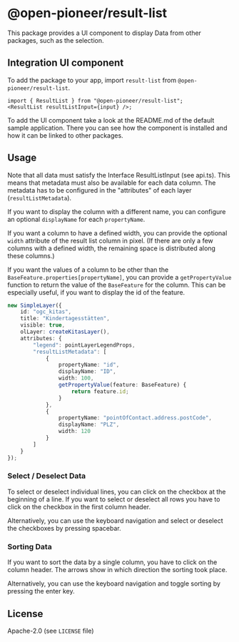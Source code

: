 # @open-pioneer/result-list

This package provides a UI component to display Data from other packages, such as the selection.

## Integration UI component

To add the package to your app, import `result-list` from `@open-pioneer/result-list`.

```tsx
import { ResultList } from "@open-pioneer/result-list";
<ResultList resultListInput={input} />;
```

To add the UI component take a look at the README.md of the default sample application.
There you can see how the component is installed and how it can be linked to other packages.

## Usage

Note that all data must satisfy the Interface ResultListInput (see api.ts).
This means that metadata must also be available for each data column.
The metadata has to be configured in the "attributes" of each layer (`resultListMetadata`).

If you want to display the column with a different name, you can configure an optional `displayName`
for each `propertyName`.

If you want a column to have a defined width, you can provide the optional `width` attribute
of the result list column in pixel. (If there are only a few columns with a defined width,
the remaining space is distributed along these columns.)

If you want the values of a column to be other than the `BaseFeature.properties[propertyName]`,
you can provide a `getPropertyValue` function to return the value of the `BaseFeature` for the
column. This can be especially useful, if you want to display the id of the feature.

```ts
new SimpleLayer({
    id: "ogc_kitas",
    title: "Kindertagesstätten",
    visible: true,
    olLayer: createKitasLayer(),
    attributes: {
        "legend": pointLayerLegendProps,
        "resultListMetadata": [
            {
                propertyName: "id",
                displayName: "ID",
                width: 100,
                getPropertyValue(feature: BaseFeature) {
                    return feature.id;
                }
            },
            {
                propertyName: "pointOfContact.address.postCode",
                displayName: "PLZ",
                width: 120
            }
        ]
    }
});
```

### Select / Deselect Data

To select or deselect individual lines, you can click on the checkbox at the beginning of a line.
If you want to select or deselect all rows you have to click on the checkbox in the first column header.

Alternatively, you can use the keyboard navigation and select or deselect the checkboxes by pressing
spacebar.

### Sorting Data

If you want to sort the data by a single column, you have to click on the column header.
The arrows show in which direction the sorting took place.

Alternatively, you can use the keyboard navigation and toggle sorting by pressing the enter key.

## License

Apache-2.0 (see `LICENSE` file)
